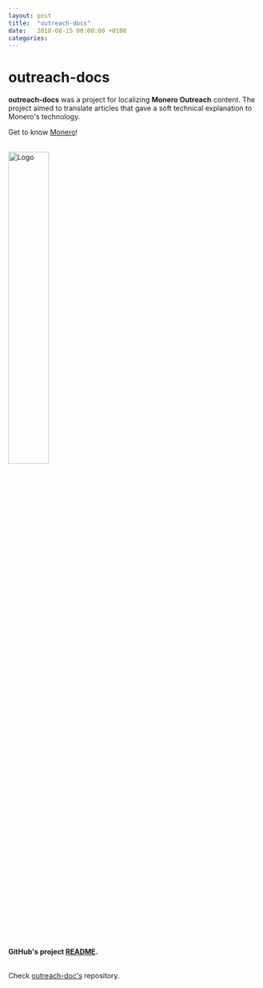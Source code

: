 ```yaml
---
layout: post
title:  "outreach-docs"
date:   2018-08-15 00:00:00 +0100
categories:
---
```


# outreach-docs
**outreach-docs** was a project for localizing **Monero Outreach** content. The project aimed to translate articles that gave a soft technical explanation to Monero's technology.

Get to know [Monero](https://www.getmonero.org/)!

<br><img src="../../../assets/images/monero-outreach.jpg" alt="Logo" width="40%"/>

<br><b>GitHub's project [README](https://github.com/monero-ecosystem/outreach-docs/blob/master/README.md).</b>

<br>Check [outreach-doc's](https://github.com/monero-ecosystem/outreach-docs) repository.  
